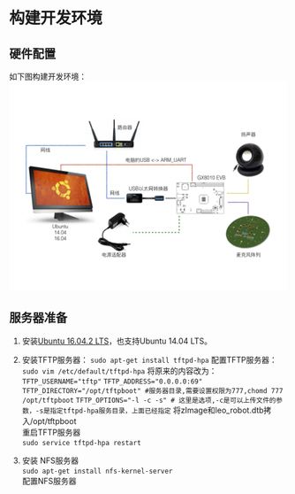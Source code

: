 # 构建开发环境

## 硬件配置

如下图构建开发环境：![](/assets/NFS开发环境2.001.png)

## 服务器准备

1. 安装[Ubuntu 16.04.2 LTS](https://www.ubuntu.com/download/desktop)，也支持Ubuntu 14.04 LTS。
2. 安装TFTP服务器：
   `sudo apt-get install tftpd-hpa`
   配置TFTP服务器： `sudo vim /etc/default/tftpd-hpa`
   将原来的内容改为： `TFTP_USERNAME="tftp"`
   `TFTP_ADDRESS="0.0.0.0:69"`
   `TFTP_DIRECTORY="/opt/tftpboot" #服务器目录,需要设置权限为777,chomd 777 /opt/tftpboot`
   `TFTP_OPTIONS="-l -c -s" # 这里是选项,-c是可以上传文件的参数，-s是指定tftpd-hpa服务目录，上面已经指定`
   将zImage和leo\_robot.dtb拷入/opt/tftpboot  
   重启TFTP服务器  
   `sudo service tftpd-hpa restart`

3. 安装 NFS服务器  
   `sudo apt-get install nfs-kernel-server`  
   配置NFS服务器





